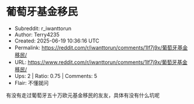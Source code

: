 # 葡萄牙基金移民

- Subreddit: r_iwanttorun
- Author: Terry4235
- Created: 2025-06-19 10:36:16 UTC
- Permalink: https://reddit.com/r/iwanttorun/comments/1lf7j9x/葡萄牙基金移民/
- URL: https://www.reddit.com/r/iwanttorun/comments/1lf7j9x/葡萄牙基金移民/
- Ups: 2 | Ratio: 0.75 | Comments: 5
- Flair: 不懂就问


有没有走过葡萄牙五十万欧元基金移民的友友，具体有没有什么坑呢

